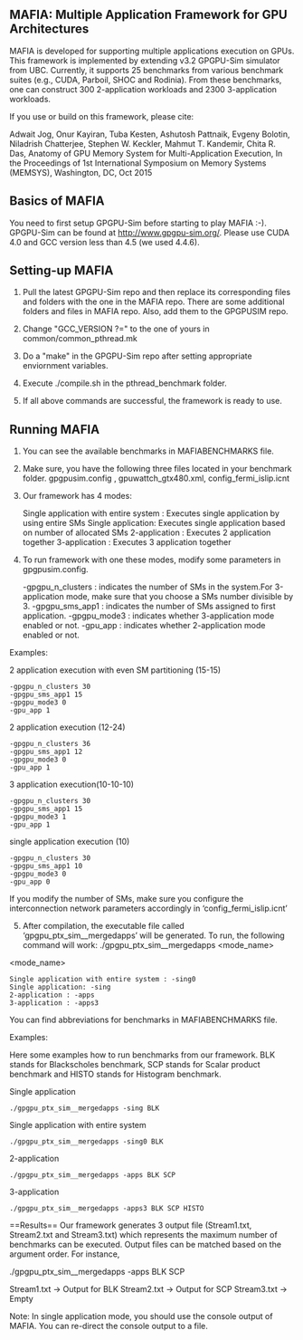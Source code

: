 MAFIA: Multiple Application Framework for GPU Architectures
-----------------------------------------------------------

MAFIA is developed for supporting multiple applications execution on GPUs. This
framework is implemented by extending v3.2 GPGPU-Sim simulator from UBC. Currently, 
it supports 25 benchmarks from various benchmark suites (e.g., CUDA, Parboil, SHOC and Rodinia). 
From these benchmarks, one can construct 300 2-application workloads and 2300 3-application 
workloads. 

If you use or build on this framework, please cite:

Adwait Jog, Onur Kayiran, Tuba Kesten, Ashutosh Pattnaik, Evgeny Bolotin, Niladrish Chatterjee, Stephen W. Keckler, 
Mahmut T. Kandemir, Chita R. Das, Anatomy of GPU Memory System for Multi-Application Execution, 
In the Proceedings of 1st International Symposium on Memory Systems (MEMSYS), Washington, DC, Oct 2015 

Basics of MAFIA
-----------------------------------------------------------

You need to first setup GPGPU-Sim before starting to play MAFIA :-). GPGPU-Sim can be found at
http://www.gpgpu-sim.org/. Please use CUDA 4.0 and GCC version less than 4.5 (we used 4.4.6).

Setting-up MAFIA
-----------------------------------------------------------

1. Pull the latest GPGPU-Sim repo and then replace its corresponding files and folders with 
the one in the MAFIA repo. There are some additional folders and files in MAFIA repo. Also, add them to the GPGPUSIM repo.

2. Change "GCC_VERSION ?=" to the one of yours in common/common_pthread.mk

3. Do a "make" in the GPGPU-Sim repo after setting appropriate enviornment variables.

4. Execute ./compile.sh in the pthread_benchmark folder. 

5. If all above commands are successful, the framework is ready to use. 

Running MAFIA
-----------------------------------------------------------

1. You can see the available benchmarks in MAFIABENCHMARKS file.

2. Make sure, you have the following three files located in your benchmark folder.
	gpgpusim.config , gpuwattch_gtx480.xml, config_fermi_islip.icnt

3. Our framework has 4 modes:

	Single application with entire system : Executes single application by using entire SMs
	Single application: Executes single application based on number of allocated SMs
	2-application : Executes 2 application together
	3-application : Executes 3 application together

4. To run framework with one these modes, modify some parameters in gpgpusim.config.
	
	-gpgpu_n_clusters : indicates the number of SMs in the system.For 3-application mode, make sure that you choose a SMs number divisible by 3.
	-gpgpu_sms_app1 : indicates the number of SMs assigned to first application.
	-gpgpu_mode3 : indicates whether 3-application mode enabled or not.
	-gpu_app : indicates whether 2-application mode enabled or not.

Examples:

2 application execution with even SM partitioning (15-15)

	-gpgpu_n_clusters 30
	-gpgpu_sms_app1 15
	-gpgpu_mode3 0
	-gpu_app 1

2 application execution (12-24)

	-gpgpu_n_clusters 36
	-gpgpu_sms_app1 12
	-gpgpu_mode3 0
	-gpu_app 1
	
3 application execution(10-10-10)

	-gpgpu_n_clusters 30
	-gpgpu_sms_app1 15
	-gpgpu_mode3 1
	-gpu_app 1

single application execution (10)

	-gpgpu_n_clusters 30
	-gpgpu_sms_app1 10
	-gpgpu_mode3 0
	-gpu_app 0
	
If you modify the number of SMs, make sure you configure the interconnection network parameters accordingly in ‘config_fermi_islip.icnt’

5. After compilation, the executable file called ‘gpgpu_ptx_sim__mergedapps’ will be generated. To run, the following command will work:
	./gpgpu_ptx_sim__mergedapps <mode_name> <appnames>

<mode_name>

	Single application with entire system : -sing0
	Single application: -sing
	2-application : -apps
	3-application : -apps3
<appnames>
You can find abbreviations for benchmarks in MAFIABENCHMARKS file.

Examples:

Here some examples how to run benchmarks from our framework. BLK stands for Blackscholes benchmark, SCP stands for Scalar product benchmark and HISTO stands for Histogram benchmark. 

Single application

	./gpgpu_ptx_sim__mergedapps -sing BLK

Single application with entire system 

	./gpgpu_ptx_sim__mergedapps -sing0 BLK

2-application

	./gpgpu_ptx_sim__mergedapps -apps BLK SCP

3-application

	./gpgpu_ptx_sim__mergedapps -apps3 BLK SCP HISTO

==Results==
Our framework generates 3 output file (Stream1.txt, Stream2.txt and Stream3.txt) which represents the maximum number of benchmarks can be executed. Output files can be matched based on the argument order. For instance,

./gpgpu_ptx_sim__mergedapps -apps BLK SCP

Stream1.txt -> Output for BLK
Stream2.txt -> Output for SCP
Stream3.txt -> Empty

Note: In single application mode, you should use the console output of MAFIA. You can re-direct the console output to a file. 
















